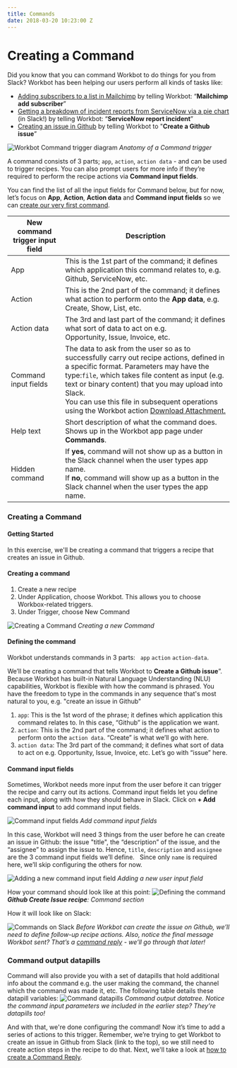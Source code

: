 ```yaml
---
title: Commands
date: 2018-03-20 10:23:00 Z
---
```


# Creating a Command

Did you know that you can command Workbot to do things for you from Slack? Workbot has been helping our users perform all kinds of tasks like:
- [Adding subscribers to a list in Mailchimp](https://www.workato.com/recipes/57785-workbot-command-to-add-subscriber-to-list-in-mailchimp#recipe) by telling Workbot: “**Mailchimp add subscriber**”
- [Getting a breakdown of incident reports from ServiceNow via a pie chart](https://www.workato.com/recipes/146385-incident-report-pie-chart-in-servicenow#recipe) (in Slack!) by telling Workbot: “**ServiceNow report incident**”
- [Creating an issue in Github](https://www.workato.com/recipes/663926-create-an-issue-on-github-from-slack-using-workbot#recipe) by telling Workbot to "**Create a Github issue**”

![Workbot Command trigger diagram](/assets/images/workbot/workbot-trigger/anatomy-of-a-command.gif)
*Anatomy of a Command trigger*

A command consists of 3 parts; <code>app</code>, <code>action</code>, <code>action data</code> - and can be used to trigger recipes. You can also prompt users for more info if they’re required to perform the recipe actions via **Command input fields**.

You can find the list of all the input fields for Command below, but for now, let’s focus on **App**, **Action**, **Action data** and **Command input fields** so we can [create our very first command](/workbot/workbot-commands.md#creating-a-command).

<table class="unchanged rich-diff-level-one">
    <thead>
        <tr>
            <th>New command trigger input field</th>
            <th>Description</th>
        </tr>
    </thead>
    <tbody>
        <tr>
            <td>App</td>
            <td>
               This is the 1st part of the command; it defines which application this command relates to, e.g.<br>Github, ServiceNow, etc.
            </td>
        </tr>
        <tr>
            <td>Action</td>
            <td>
              This is the 2nd part of the command; it defines what action to perform onto the <b>App data</b>, e.g.<br>Create, Show, List, etc.
            </td>
        </tr>
        <tr>
            <td>Action data</td>
            <td>
              The 3rd and last part of the command; it defines what sort of data to act on e.g. <br>Opportunity, Issue, Invoice, etc.
            </td>
        </tr>
        <tr>
            <td>Command input fields</td>
            <td>
              The data to ask from the user so as to successfully carry out recipe actions, defined in a specific format. Parameters may have the type:<code>file</code>, which takes file content as input (e.g. text or binary content) that you may upload into Slack. <br>You can use this file in subsequent operations using the Workbot action <a href="/workbot/workbot-actions.html">Download Attachment.</a>
            </td>
        </tr>
        <tr>
            <td>Help text</td>
            <td>
            Short description of what the command does. Shows up in the Workbot app page under <b>Commands</b>.
            </td>
        </tr>
        <tr>
            <td>Hidden command</td>
            <td>
              If <b>yes</b>, command will not show up as a button in the Slack channel when the user types app name. <br>If <b>no</b>, command will show up as a button in the Slack channel when the user types the app name.
            </td>
        </tr>
    </tbody>
</table>

### Creating a Command
#### Getting Started
In this exercise, we'll be creating a command that triggers a recipe that creates an issue in Github.

#### Creating a command
1. Create a new recipe
2. Under Application, choose Workbot. This allows you to choose Workbox-related triggers.
3. Under Trigger, choose New Command

![Creating a Command](/assets/images/workbot/workbot-trigger/creating-a-command.png)
*Creating a new Command*

#### Defining the command
Workbot understands commands in 3 parts:   `app` `action` `action-data`.

We’ll be creating a command that tells Workbot to **Create a Github issue**”.  Because Workbot has built-in Natural Language Understanding (NLU) capabilities, Workbot is flexible with how the command is phrased. You have the freedom to type in the commands in any sequence that's most natural to you, e.g. "create an issue in Github"
  1. `app`: This is the 1st word of the phrase; it defines which application this command relates to. In this case, “Github” is the application we want.
  2. `action`: This is the 2nd part of the command; it defines what action to perform onto the `action data`. “Create” is what we’ll go with here.
  3. `action data`: The 3rd part of the command; it defines what sort of data to act on e.g. Opportunity, Issue, Invoice, etc. Let’s go with “issue” here.

#### Command input fields
Sometimes, Workbot needs more input from the user before it can trigger the recipe and carry out its actions. Command input fields let you define each input, along with how they should behave in Slack. Click on **+ Add command input** to add command input fields.

![Command input fields](/assets/images/workbot/workbot-trigger/command-input-fields.png)
*Add command input fields*

In this case, Workbot will need 3 things from the user before he can create an issue in Github: the issue "title", the “description” of the issue, and the “assignee” to assign the issue to. Hence, `title`, `description` and `assignee` are the 3  command input fields we’ll define.   Since only `name` is required here, we’ll skip configuring the others for now.

![Adding a new command input field](/assets/images/workbot/workbot-trigger/add-new-command-input-field.png)
*Adding a new user input field*

How your command should look like at this point:
![Defining the command](/assets/images/workbot/workbot-trigger/defining-the-command.png)
***Github Create Issue recipe**: Command section*

How it will look like on Slack:

![Commands on Slack](/assets/images/workbot/workbot-trigger/commands-on-slack.png)
*Before Workbot can create the issue on Github, we’ll need to define follow-up recipe actions. Also, notice the final message Workbot sent? That’s a [command reply](workbot/workbot-command-reply.md) - we’ll go through that later!*

### Command output datapills 
Command will also provide you with a set of datapills that hold additional info about the command e.g. the user making the command, the channel which the command was made it, etc. The following table details these datapill variables:
![Command datapills](/assets/images/workbot/workbot-trigger/command-datapills.png)
*Command output datatree. Notice the command input parameters we included in the earlier step? They’re datapills too!*

And with that, we're done configuring the command! Now it’s time to add a series of actions to this trigger. Remember, we’re trying to get Workbot to create an issue in Github from Slack (link to the top), so we still need to create action steps in the recipe to do that. Next, we'll take a look at [how to create a Command Reply](/workbot/workbot-command-reply.md).
